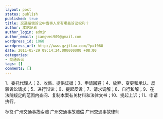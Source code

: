 ```yaml
---
layout: post
status: publish
published: true
title: 交通赔偿诉讼中当事人享有哪些诉讼权利？
author: 本站记者
author_login: admin
author_email: jiangwei909@gmail.com
wordpress_id: 1068
wordpress_url: http://www.gzjtlaw.com/?p=1068
date: 2011-05-29 09:14:24.000000000 +08:00
categories:
- 交通诉讼
tags: []
comments: []
---
```

1、委托代理人；2、收集、提供证据；3、申请回避；4、放弃、变更和承认、反驳诉讼请求；5、进行辩论；6、提起反诉；7、请求调解；8、自行和解；9、在法院规定的范围内查阅、复制本案有关材料和法律文书；10、提起上诉；11、申请执行。 标签:广州交通事故索赔 广州交通事故赔偿 广州交通事故律师
